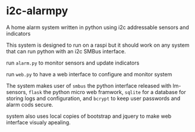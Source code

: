 # i2c-alarmpy
A home alarm system written in python using i2c addressable sensors and indicators

This system is designed to run on a raspi but it should work on any system
that can run python with an i2c SMBus interface.

run `alarm.py` to monitor sensors and update indicators

run `web.py` to have a web interface to configure and monitor system

The system makes user of `smbus` the python interface released with lm-sensors,
`flask` the python micro web framwork,
`sqlite` for a database for storing logs and configuration,
and `bcrypt` to keep user passwords and alarm cods secure.

system also uses local copies of bootstrap and jquery to make web
interface visualy apealing.
